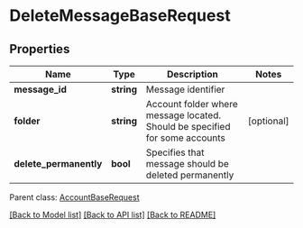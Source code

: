 # DeleteMessageBaseRequest

## Properties
Name | Type | Description | Notes
------------ | ------------- | ------------- | -------------
**message_id** | **string** | Message identifier | 
**folder** | **string** | Account folder where message located. Should be specified for some accounts | [optional] 
**delete_permanently** | **bool** | Specifies that message should be deleted permanently | 

 Parent class: [AccountBaseRequest](AccountBaseRequest.md)

[[Back to Model list]](README.md#documentation-for-models) [[Back to API list]](README.md#documentation-for-api-endpoints) [[Back to README]](README.md)


